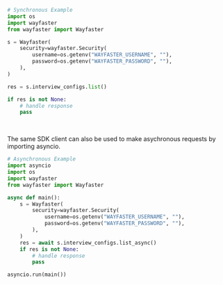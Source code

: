 <!-- Start SDK Example Usage [usage] -->
```python
# Synchronous Example
import os
import wayfaster
from wayfaster import Wayfaster

s = Wayfaster(
    security=wayfaster.Security(
        username=os.getenv("WAYFASTER_USERNAME", ""),
        password=os.getenv("WAYFASTER_PASSWORD", ""),
    ),
)

res = s.interview_configs.list()

if res is not None:
    # handle response
    pass
```

</br>

The same SDK client can also be used to make asychronous requests by importing asyncio.
```python
# Asynchronous Example
import asyncio
import os
import wayfaster
from wayfaster import Wayfaster

async def main():
    s = Wayfaster(
        security=wayfaster.Security(
            username=os.getenv("WAYFASTER_USERNAME", ""),
            password=os.getenv("WAYFASTER_PASSWORD", ""),
        ),
    )
    res = await s.interview_configs.list_async()
    if res is not None:
        # handle response
        pass

asyncio.run(main())
```
<!-- End SDK Example Usage [usage] -->